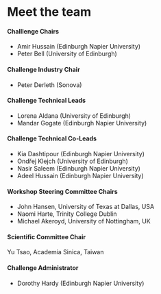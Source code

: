 # Meet the team

#### Challlenge Chairs
- Amir Hussain (Edinburgh Napier University)
- Peter Bell (University of Edinburgh)

#### Challenge Industry Chair
- Peter Derleth (Sonova)

#### Challenge Technical Leads
- Lorena Aldana (University of Edinburgh)
- Mandar Gogate (Edinburgh Napier University)

#### Challenge Technical Co-Leads
- Kia Dashtipour (Edinburgh Napier University)
- Ondřej Klejch (University of Edinburgh)
- Nasir Saleem (Edinburgh Napier University)
- Adeel Hussain (Edinburgh Napier University) 

#### Workshop Steering Committee Chairs
- John Hansen, University of Texas at Dallas, USA 
- Naomi Harte, Trinity College Dublin
- Michael Akeroyd, University of Nottingham, UK 

#### Scientific Committee Chair 

Yu Tsao, Academia Sinica, Taiwan 


#### Challenge Administrator
- Dorothy Hardy (Edinburgh Napier University)

